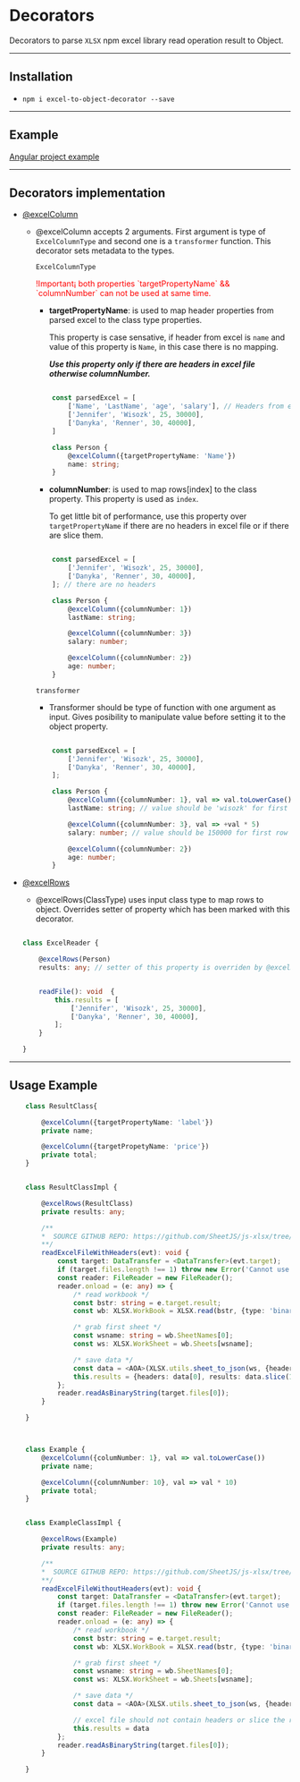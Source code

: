 # Decorators
Decorators to parse ``XLSX`` npm excel library read operation result to Object.

<hr>

## Installation

*  ``npm i excel-to-object-decorator --save``


<hr>

## Example
[Angular project example](https://github.com/jinderSingh/decorator-demo)

<hr>

## Decorators implementation

- <ins>@excelColumn</ins>
  
  * @excelColumn accepts 2 arguments. First argument is type of ``ExcelColumnType`` and second one is a ``transformer`` function. This decorator sets metadata to the types. 
    

    ``ExcelColumnType``
    <p style="color: red">!Important¡ both properties `targetPropertyName` && `columnNumber` can not be used at same time. </p>
    
    - **targetPropertyName**: is used to map header properties from parsed excel to the class type properties. 
    
        This property is case sensative, if header from excel is ``name`` and value of this property is ``Name``, in this case there is no mapping.

        ***Use this property only if there are headers in excel file otherwise columnNumber.***

    ```typescript
    
        const parsedExcel = [
            ['Name', 'LastName', 'age', 'salary'], // Headers from excels.
            ['Jennifer', 'Wisozk', 25, 30000],
            ['Danyka', 'Renner', 30, 40000],
        ]

        class Person {
            @excelColumn({targetPropertyName: 'Name'})
            name: string;
        }

    ```

    - **columnNumber**: is used to map rows[index] to the class property. This property is used as ``index``.

        To get little bit of performance, use this property over ``targetPropertyName`` if there are no headers in excel file or if there are slice them. 

    ```typescript
    
        const parsedExcel = [
            ['Jennifer', 'Wisozk', 25, 30000],
            ['Danyka', 'Renner', 30, 40000],
        ]; // there are no headers

        class Person {
            @excelColumn({columnNumber: 1})
            lastName: string;

            @excelColumn({columnNumber: 3})
            salary: number;

            @excelColumn({columnNumber: 2})
            age: number;
        }

    ```

    ``transformer``
    - Transformer should be type of function with one argument as input. Gives posibility to manipulate value before setting it to the object property.

    ```typescript
    
        const parsedExcel = [
            ['Jennifer', 'Wisozk', 25, 30000],
            ['Danyka', 'Renner', 30, 40000],
        ];

        class Person {
            @excelColumn({columnNumber: 1}, val => val.toLowerCase())
            lastName: string; // value should be 'wisozk' for first row

            @excelColumn({columnNumber: 3}, val => +val * 5)
            salary: number; // value should be 150000 for first row

            @excelColumn({columnNumber: 2})
            age: number;
        }

    ```
- <ins>@excelRows</ins>
    * @excelRows(ClassType) uses input class type to map rows to object. Overrides setter of property which has been marked with this decorator.

    ```typescript
    
    class ExcelReader {

        @excelRows(Person)
        results: any; // setter of this property is overriden by @excelRows


        readFile(): void  {
            this.results = [
                ['Jennifer', 'Wisozk', 25, 30000],
                ['Danyka', 'Renner', 30, 40000],
            ];
        }

    }
    
    ```

<hr>

## Usage Example

```typescript
    class ResultClass{

        @excelColumn({targetPropertyName: 'label'})
        private name;

        @excelColumn({targetPropetyName: 'price'})
        private total;
    }


    class ResultClassImpl {

        @excelRows(ResultClass)
        private results: any;

        /** 
        *  SOURCE GITHUB REPO: https://github.com/SheetJS/js-xlsx/tree/1eb1ec985a640b71c5b5bbe006e240f45cf239ab/demos/angular2
        **/
        readExcelFileWithHeaders(evt): void {
            const target: DataTransfer = <DataTransfer>(evt.target);
            if (target.files.length !== 1) throw new Error('Cannot use multiple files');
            const reader: FileReader = new FileReader();
            reader.onload = (e: any) => {
                /* read workbook */
                const bstr: string = e.target.result;
                const wb: XLSX.WorkBook = XLSX.read(bstr, {type: 'binary'});

                /* grab first sheet */
                const wsname: string = wb.SheetNames[0];
                const ws: XLSX.WorkSheet = wb.Sheets[wsname];

                /* save data */
                const data = <AOA>(XLSX.utils.sheet_to_json(ws, {header: 1}));
                this.results = {headers: data[0], results: data.slice(1)}
            };
            reader.readAsBinaryString(target.files[0]);
        }

    }



    class Example {
        @excelColumn({columNumber: 1}, val => val.toLowerCase())
        private name;

        @excelColumn({columnNumber: 10}, val => val * 10)
        private total;
    }


    class ExampleClassImpl {

        @excelRows(Example)
        private results: any;

        /** 
        *  SOURCE GITHUB REPO: https://github.com/SheetJS/js-xlsx/tree/1eb1ec985a640b71c5b5bbe006e240f45cf239ab/demos/angular2
        **/
        readExcelFileWithoutHeaders(evt): void {
            const target: DataTransfer = <DataTransfer>(evt.target);
            if (target.files.length !== 1) throw new Error('Cannot use multiple files');
            const reader: FileReader = new FileReader();
            reader.onload = (e: any) => {
                /* read workbook */
                const bstr: string = e.target.result;
                const wb: XLSX.WorkBook = XLSX.read(bstr, {type: 'binary'});

                /* grab first sheet */
                const wsname: string = wb.SheetNames[0];
                const ws: XLSX.WorkSheet = wb.Sheets[wsname];

                /* save data */
                const data = <AOA>(XLSX.utils.sheet_to_json(ws, {header: 1}));

                // excel file should not contain headers or slice the result array to remove headers row
                this.results = data
            };
            reader.readAsBinaryString(target.files[0]);
        }

    }


```
